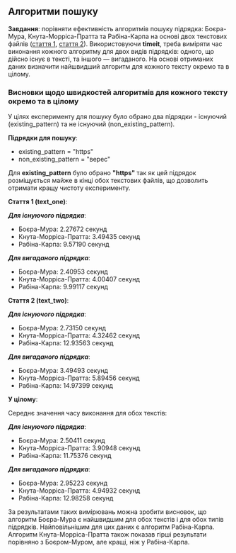 ## Алгоритми пошуку

**Завдання**: порівняти ефективність алгоритмів пошуку підрядка: Боєра-Мура, Кнута-Морріса-Пратта та Рабіна-Карпа на основі двох текстових файлів ([стаття 1](https://drive.google.com/file/d/18_R5vEQ3eDuy2VdV3K5Lu-R-B-adxXZh/view), [стаття 2](https://drive.google.com/file/d/13hSt4JkJc11nckZZz2yoFHYL89a4XkMZ/view)). Використовуючи **timeit**, треба виміряти час виконання кожного алгоритму для двох видів підрядків: одного, що дійсно існує в тексті, та іншого — вигаданого. На основі отриманих даних визначити найшвидший алгоритм для кожного тексту окремо та в цілому.


### Висновки щодо швидкостей алгоритмів для кожного тексту окремо та в цілому
У цілях експерименту для пошуку було обрано два підрядки - існуючий (existing_pattern) та не існуючий (non_existing_pattern).

**Підрядки для пошуку**:
- existing_pattern = "https" 
- non_existing_pattern = "верес"

Для **existing_pattern** було обрано **"https"** так як цей підрядок розміщується майже в кінці обох текстових файлів, що дозволить отримати кращу чистоту експерименту.

**Стаття 1 (text_one)**:

***Для існуючого підрядка***:
- Боєра-Мура: 2.27672 секунд
- Кнута-Морріса-Пратта: 3.49435 секунд
- Рабіна-Карпа: 9.57190 секунд

***Для вигаданого підрядка***:
- Боєра-Мура: 2.40953 секунд
- Кнута-Морріса-Пратта: 4.00407 секунд
- Рабіна-Карпа: 9.99117 секунд

**Стаття 2 (text_two)**:

***Для існуючого підрядка***:
- Боєра-Мура: 2.73150 секунд
- Кнута-Морріса-Пратта: 4.32462 секунд
- Рабіна-Карпа: 12.93563 секунд

***Для вигаданого підрядка***:
- Боєра-Мура: 3.49493 секунд
- Кнута-Морріса-Пратта: 5.89456 секунд
- Рабіна-Карпа: 14.97399 секунд

**У цілому**:

Середнє значення часу виконання для обох текстів:

***Для існуючого підрядка***:
- Боєра-Мура:  2.50411 секунд
- Кнута-Морріса-Пратта: 3.90948 секунд
- Рабіна-Карпа: 11.75376 секунд

***Для вигаданого підрядка***:
- Боєра-Мура: 2.95223 секунд
- Кнута-Морріса-Пратта: 4.94932 секунд
- Рабіна-Карпа: 12.98258 секунд


За результатами таких вимірювань можна зробити висновок, що алгоритм Боєра-Мура є найшвидшим для обох текстів і для обох типів підрядків. Найповільнішим для цих даних є алгоритм Рабіна-Карпа. Алгоритм Кнута-Морріса-Пратта також показав гірші результати порівняно з Боєром-Муром, але кращі, ніж у Рабіна-Карпа.
